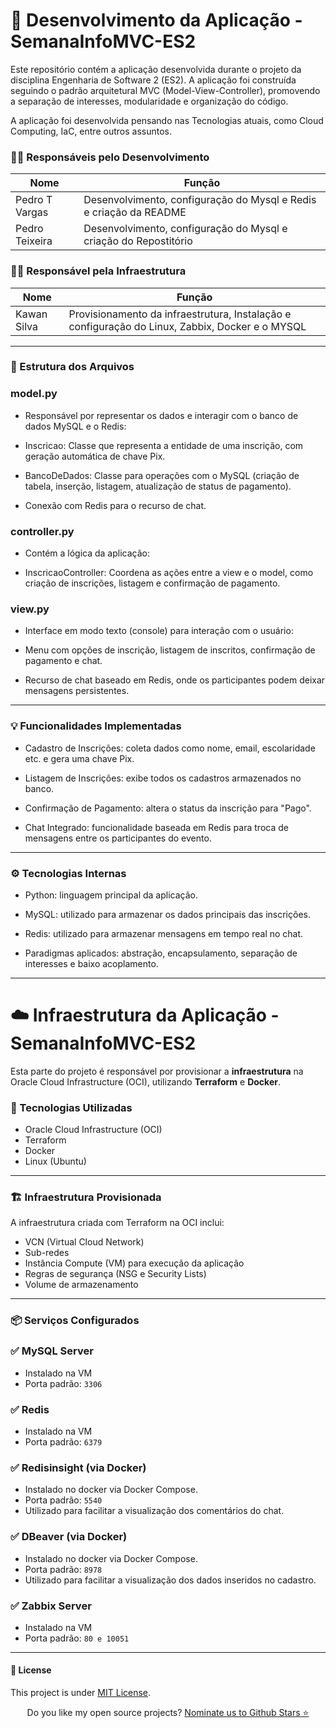 # 🧠 Desenvolvimento da Aplicação - SemanaInfoMVC-ES2

Este repositório contém a aplicação desenvolvida durante o projeto da disciplina Engenharia de Software 2 (ES2). A aplicação foi construída seguindo o padrão arquitetural MVC (Model-View-Controller), promovendo a separação de interesses, modularidade e organização do código.

A aplicação foi desenvolvida pensando nas Tecnologias atuais, como Cloud Computing, IaC, entre outros assuntos.

### 👨‍💻 Responsáveis pelo Desenvolvimento

| Nome           | Função                                                                          |
|----------------|---------------------------------------------------------------------------------|
| Pedro T Vargas |  Desenvolvimento, configuração do Mysql e Redis e criação da README             |
| Pedro Teixeira |  Desenvolvimento, configuração do Mysql e criação do Repostitório

### 👨‍💻 Responsável pela Infraestrutura

| Nome         | Função                                                                          |
|--------------|---------------------------------------------------------------------------------|
| Kawan Silva  | Provisionamento da infraestrutura, Instalação e configuração do Linux, Zabbix, Docker e o MYSQL  |

---

### 📁 Estrutura dos Arquivos

### model.py

- Responsável por representar os dados e interagir com o banco de dados MySQL e o Redis:

- Inscricao: Classe que representa a entidade de uma inscrição, com geração automática de chave Pix.

- BancoDeDados: Classe para operações com o MySQL (criação de tabela, inserção, listagem, atualização de status de pagamento).

- Conexão com Redis para o recurso de chat.

### controller.py

- Contém a lógica da aplicação:

- InscricaoController: Coordena as ações entre a view e o model, como criação de inscrições, listagem e confirmação de pagamento.

### view.py

- Interface em modo texto (console) para interação com o usuário:

- Menu com opções de inscrição, listagem de inscritos, confirmação de pagamento e chat.

- Recurso de chat baseado em Redis, onde os participantes podem deixar mensagens persistentes.

---

### 💡 Funcionalidades Implementadas

- Cadastro de Inscrições: coleta dados como nome, email, escolaridade etc. e gera uma chave Pix.

- Listagem de Inscrições: exibe todos os cadastros armazenados no banco.

- Confirmação de Pagamento: altera o status da inscrição para "Pago".

- Chat Integrado: funcionalidade baseada em Redis para troca de mensagens entre os participantes do evento.

---

### ⚙️ Tecnologias Internas

- Python: linguagem principal da aplicação.

- MySQL: utilizado para armazenar os dados principais das inscrições.

- Redis: utilizado para armazenar mensagens em tempo real no chat.

- Paradigmas aplicados: abstração, encapsulamento, separação de interesses e baixo acoplamento.


---

# ☁️ Infraestrutura da Aplicação - SemanaInfoMVC-ES2

Esta parte do projeto é responsável por provisionar a **infraestrutura** na Oracle Cloud Infrastructure (OCI), utilizando **Terraform** e **Docker**.


### 🔧 Tecnologias Utilizadas

- Oracle Cloud Infrastructure (OCI)
- Terraform
- Docker
- Linux (Ubuntu)

---

### 🏗️ Infraestrutura Provisionada

A infraestrutura criada com Terraform na OCI inclui:

- VCN (Virtual Cloud Network)
- Sub-redes
- Instância Compute (VM) para execução da aplicação
- Regras de segurança (NSG e Security Lists)
- Volume de armazenamento

---

### 📦 Serviços Configurados

### ✅ MySQL Server 
- Instalado na VM
- Porta padrão: `3306`

### ✅ Redis 
- Instalado na VM
- Porta padrão: `6379`

### ✅ Redisinsight (via Docker)
- Instalado no docker via Docker Compose.
- Porta padrão: `5540`
- Utilizado para facilitar a visualização dos comentários do chat.

### ✅ DBeaver (via Docker)
- Instalado no docker via Docker Compose.
- Porta padrão: `8978`
- Utilizado para facilitar a visualização dos dados inseridos no cadastro.

### ✅ Zabbix Server 
- Instalado na VM
- Porta padrão: `80 e 10051`

---


#### :memo: License
  
 This project is under [MIT License](./LICENSE).

<p align='center'>
  Do you like my open source projects? <a href='https://stars.github.com/nominate/'>Nominate us to Github Stars ⭐</a>
</p>
